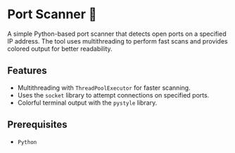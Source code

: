 # Port Scanner 🔌

A simple Python-based port scanner that detects open ports on a specified IP address. The tool uses multithreading to perform fast scans and provides colored output for better readability.

## Features

- Multithreading with `ThreadPoolExecutor` for faster scanning.
- Uses the `socket` library to attempt connections on specified ports.
- Colorful terminal output with the `pystyle` library.

## Prerequisites

- `Python`
